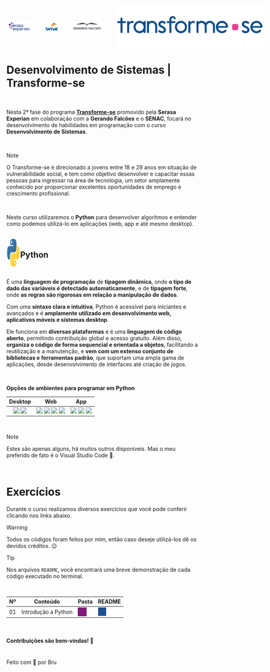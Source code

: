 
<div style="display: flex; gap: 2rem; align-items: center;">
    <img src="https://github.com/BruCamps/Logica_de_Programacao_Transforme-se/blob/main/Images/serasaexperian-logo.png" alt="" width="13%" align="center"/>
    <img src="https://github.com/BruCamps/Logica_de_Programacao_Transforme-se/blob/main/Images/senac-logo.png" alt="" width="8%" align="center"/>
    <img src="https://github.com/BruCamps/Logica_de_Programacao_Transforme-se/blob/main/Images/gerandofalcoes-logo.png" alt="" width="16%" align="center"/>
    <img src="https://github.com/BruCamps/Logica_de_Programacao_Transforme-se/blob/main/Images/transformese-logo.png" alt="" width="500" align="center"/>
</div>


<h1>Desenvolvimento de Sistemas | Transforme-se</h1>
<br>

Nesta 2ª fase do programa **[Transforme-se](https://www.serasaexperian.com.br/transforme-se/)** promovido pela **Serasa Experian** em colaboração com a **Gerando Falcões** e o **SENAC**, focará no desenvolvimento de habilidades em programação com o curso **Desenvolvimento de Sistemas**.

<br>

> [!NOTE]
O Transforme-se é direcionado a jovens entre 18 e 29 anos em situação de vulnerabilidade social, e tem como objetivo desenvolver e capacitar essas pessoas para ingressar na área de tecnologia, um setor amplamente conhecido por proporcionar excelentes oportunidades de emprego e crescimento profissional. 

<br>

Neste curso utilizaremos o **Python** para desenvolver algoritmos e entender como podemos utilizá-lo em aplicações (web, app e até mesmo desktop).

<br>

<div style="display: flex;">
    <img src="https://github.com/BruCamps/BruCamps/blob/main/src/images/icons/softwares/python.png" alt="" width="36" align="left"/>
    <h2>Python</h2>
</div>

<br>

É uma **linguagem de programação** de **tipagem dinâmica**, onde **o tipo de dado das variáveis é detectado automaticamente**, e de **tipagem forte**, onde **as regras são rigorosas em relação a manipulação de dados**. 

Com uma **sintaxe clara e intuitiva**, Python é acessível para iniciantes e avançados e é **amplamente utilizado em desenvolvimento web, aplicativos móveis e sistemas desktop**. 

Ele funciona em **diversas plataformas** e é uma **linguagem de código aberto**, permitindo contribuição global e acesso gratuito. Além disso, **organiza o código de forma sequencial e orientada a objetos**, facilitando a reutilização e a manutenção, e **vem com um extenso conjunto de bibliotecas e ferramentas padrão**, que suportam uma ampla gama de aplicações, desde desenvolvimento de interfaces até criação de jogos.

<br>

**Opções de ambientes para programar em Python**

|  Desktop  |  Web | App |
| :-: | :-: | :-: |
| [<img width="160" src="https://github.com/user-attachments/assets/487c0d69-07b9-4f3f-93a8-716d6a97e133" />](https://www.jetbrains.com/pycharm/download/?section=windows) [<img width="160" src="https://github.com/user-attachments/assets/2405bed2-fca8-4e91-995d-e1ca639f4a19" />](https://code.visualstudio.com/Download) | [<img width="160" src="https://github.com/user-attachments/assets/d53b7c58-ce24-4f5f-b13f-419d2983085d" />](https://colab.research.google.com) [<img width="160" src="https://github.com/user-attachments/assets/e3c9f66a-944a-42bf-b6ad-219546aaaec3" />](https://replit.com/languages/python3) [<img width="160" src="https://github.com/user-attachments/assets/e2035624-94ea-4790-8f0f-1f64ccd52a2a" />](https://www.onlinegdb.com/online_python_interpreter) [<img width="160" src="https://github.com/user-attachments/assets/2405bed2-fca8-4e91-995d-e1ca639f4a19" />](https://vscode.dev) | [<img width="180" src="https://github.com/user-attachments/assets/e3c9f66a-944a-42bf-b6ad-219546aaaec3" />](https://replit.com/mobile) [<img width="132" src="https://github.com/user-attachments/assets/144c881c-e1f5-4806-8513-468700d53abd" />](https://play.google.com/store/apps/details?id=ru.iiec.pydroid3) [<img width="132" src="https://github.com/user-attachments/assets/e16ca791-5576-47ea-8447-5dbe5b9b41a1" />](https://play.google.com/store/apps/details?id=org.qpython.qpy3&hl) |

<br>

> [!NOTE]
> Estes são apenas alguns, há muitos outros disponíveis. Mas o meu preferido de fato é o Visual Studio Code 💙.

<br>

# Exercícios
Durante o curso realizamos diversos exercícios que você pode conferir clicando nos links abaixo. 

> [!WARNING]
> Todos os códigos foram feitos por mim, então caso deseje utilizá-los dê os devidos créditos. 😉

> [!TIP]
> Nos arquivos `README`, você encontrará uma breve demonstração de cada código executado no terminal.

<br>

| Nº    |  Conteúdo  | Pasta | README |
| ----  |  --------  | :--:  |  :--:  |
| 01    |  Introdução a Python | [<img src="https://github.com/BruCamps/Logica_de_Programacao_Transforme-se/blob/main/Images/quadrado1.png" alt="" width="60%" align="center" style="display: flex;"/>]() | [<img src="https://github.com/BruCamps/Logica_de_Programacao_Transforme-se/blob/main/Images/quadrado2.png" alt="" width="36%" align="center" style="display: flex;"/>]() |

<br>

#### Contribuições são bem-vindas! 🤗
#
Feito com 💜 por Bru
